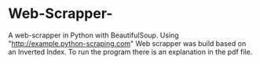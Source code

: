 # Web-Scrapper-
A web-scrapper in Python with BeautifulSoup.
Using "http://example.python-scraping.com"
Web scrapper was build based on an Inverted Index.
To run the program there is an explanation in the pdf file.
